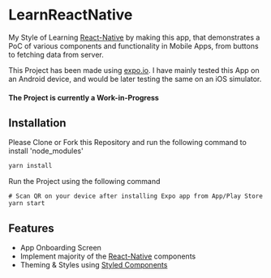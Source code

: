 # LearnReactNative

My Style of Learning [React-Native](https://reactnative.dev/) by making this app, that demonstrates a PoC of various components and functionality in Mobile Apps, from buttons to fetching data from server.

This Project has been made using [expo.io](https://expo.io/).
I have mainly tested this App on an Android device, and would be later testing the same on
an iOS simulator.

#### **__The Project is currently a Work-in-Progress__**

## Installation

Please Clone or Fork this Repository and run the following command to install 'node_modules'

```bash
yarn install 
```
Run the Project using the following command

```
# Scan QR on your device after installing Expo app from App/Play Store
yarn start
```
## Features

- App Onboarding Screen
- Implement majority of the [React-Native](https://reactnative.dev/) components
- Theming & Styles using [Styled Components](https://styled-components.com/)
